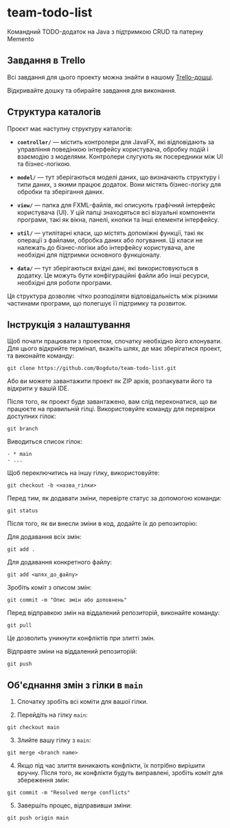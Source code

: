 # team-todo-list
Командний TODO-додаток на Java з підтримкою CRUD та патерну Memento

## Завдання в Trello

Всі завдання для цього проекту можна знайти в нашому [Trello-дошці](https://trello.com/invite/b/67f01b752f20c1cf5525f79e/ATTI9776d61926cfb1c607f16f160bb79e5d4D8266A8/team-todo-list).

Відкривайте дошку та обирайте завдання для виконання.

## Структура каталогів

Проєкт має наступну структуру каталогів:

- **`controller/`** — містить контролери для JavaFX, які відповідають за управління поведінкою інтерфейсу користувача, обробку подій і взаємодію з моделями. Контролери слугують як посередники між UI та бізнес-логікою.

- **`model/`** — тут зберігаються моделі даних, що визначають структуру і типи даних, з якими працює додаток. Вони містять бізнес-логіку для обробки та зберігання даних.

- **`view/`** — папка для FXML-файлів, які описують графічний інтерфейс користувача (UI). У цій папці знаходяться всі візуальні компоненти програми, такі як вікна, панелі, кнопки та інші елементи інтерфейсу.

- **`util/`** — утилітарні класи, що містять допоміжні функції, такі як операції з файлами, обробка даних або логування. Ці класи не належать до бізнес-логіки або інтерфейсу користувача, але необхідні для підтримки основного функціоналу.

- **`data/`** — тут зберігаються вхідні дані, які використовуються в додатку. Це можуть бути конфігураційні файли або інші ресурси, необхідні для роботи програми.

Ця структура дозволяє чітко розподіляти відповідальність між різними частинами програми, що полегшує її підтримку та розвиток.


## Інструкція з налаштування

Щоб почати працювати з проектом, спочатку необхідно його клонувати. Для цього відкрийте термінал, вкажіть шлях, де має зберігатися проект, та виконайте команду:

```
git clone https://github.com/Bogduto/team-todo-list.git
```

Або ви можете завантажити проект як ZIP архів, розпакувати його та відкрити у вашій IDE.

Після того, як проект буде завантажено, вам слід переконатися, що ви працюєте на правильній гілці. Використовуйте команду для перевірки доступних гілок:

```
git branch
```

Виводиться список гілок:

```
- * main
- ...
```

Щоб переключитись на іншу гілку, використовуйте:

```
git checkout -b <назва_гілки>
```

Перед тим, як додавати зміни, перевірте статус за допомогою команди:

```
git status
```

Після того, як ви внесли зміни в код, додайте їх до репозиторію:

Для додавання всіх змін:

```
git add .
```

Для додавання конкретного файлу:

```
git add <шлях_до_файлу>
```

Зробіть коміт з описом змін:

```
git commit -m "Опис змін або доповнень"
```

Перед відправкою змін на віддалений репозиторій, виконайте команду:

```
git pull
```

Це дозволить уникнути конфліктів при злитті змін.

Відправте зміни на віддалений репозиторій:

```
git push
```

## Об'єднання змін з гілки в `main`

1. Спочатку зробіть всі коміти для вашої гілки.

2. Перейдіть на гілку `main`:

```
git checkout main
```

3. Злийте вашу гілку з `main`:

```
git merge <branch name>
```

4. Якщо під час злиття виникають конфлікти, їх потрібно вирішити вручну. Після того, як конфлікти будуть виправлені, зробіть коміт для збереження змін:

```
git commit -m "Resolved merge conflicts"
```

5. Завершіть процес, відправивши зміни:

```
git push origin main
```
